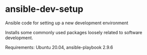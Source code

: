 # ansible-dev-setup
Ansible code for setting up a new development environment

Installs some commonly used packages loosely related to software development.

Requirements: Ubuntu 20.04, ansible-playbook 2.9.6
